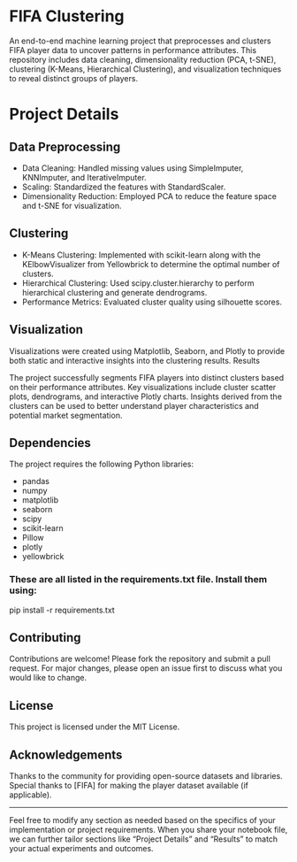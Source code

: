 # FIFA Clustering
An end-to-end machine learning project that preprocesses and clusters FIFA player data to uncover patterns in performance attributes. This repository includes data cleaning, dimensionality reduction (PCA, t-SNE), clustering (K-Means, Hierarchical Clustering), and visualization techniques to reveal distinct groups of players.

# Project Details
 ## Data Preprocessing
- Data Cleaning: Handled missing values using SimpleImputer, KNNImputer, and IterativeImputer.
- Scaling: Standardized the features with StandardScaler.
- Dimensionality Reduction: Employed PCA to reduce the feature space and t-SNE for visualization.

## Clustering
- K-Means Clustering: Implemented with scikit-learn along with the KElbowVisualizer from Yellowbrick to determine the optimal number of clusters.
- Hierarchical Clustering: Used scipy.cluster.hierarchy to perform hierarchical clustering and generate dendrograms.
- Performance Metrics: Evaluated cluster quality using silhouette scores.

## Visualization
Visualizations were created using Matplotlib, Seaborn, and Plotly to provide both static and interactive insights into the clustering results.
Results

The project successfully segments FIFA players into distinct clusters based on their performance attributes.
Key visualizations include cluster scatter plots, dendrograms, and interactive Plotly charts.
Insights derived from the clusters can be used to better understand player characteristics and potential market segmentation.

## Dependencies
The project requires the following Python libraries:

- pandas
- numpy
- matplotlib
- seaborn
- scipy
- scikit-learn
- Pillow
- plotly
- yellowbrick

### These are all listed in the requirements.txt file. Install them using:
pip install -r requirements.txt

## Contributing
Contributions are welcome! Please fork the repository and submit a pull request. For major changes, please open an issue first to discuss what you would like to change.

## License
This project is licensed under the MIT License.

## Acknowledgements
Thanks to the community for providing open-source datasets and libraries.
Special thanks to [FIFA] for making the player dataset available (if applicable).


---

Feel free to modify any section as needed based on the specifics of your implementation or project requirements. When you share your notebook file, we can further tailor sections like “Project Details” and “Results” to match your actual experiments and outcomes.

